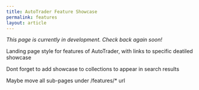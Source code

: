 ```yaml
---
title: AutoTrader Feature Showcase
permalink: features
layout: article
---
```



*This page is currently in development. Check back again soon!*




Landing page style for features of AutoTrader, with links to specific deatiled showcase

Dont forget to add showcase to collections to appear in search results


Maybe move all sub-pages under /features/* url 